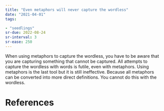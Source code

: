 ```yaml
---
title: "Even metaphors will never capture the wordless"
date: "2021-04-01"
tags:

- "seedlings"
sr-due: 2022-08-24
sr-interval: 3
sr-ease: 250
---
```


When using metaphors to capture the wordless, you have to be aware that you are capturing something that cannot be captured. All attempts to capture the wordless with words is futile, even with metaphors. Using metaphors is the last tool but it is still ineffective. Because all metaphors can be converted into more direct definitions. You cannot do this with the wordless.

# References
